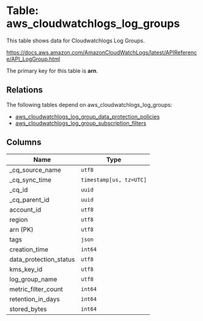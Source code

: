 # Table: aws_cloudwatchlogs_log_groups

This table shows data for Cloudwatchlogs Log Groups.

https://docs.aws.amazon.com/AmazonCloudWatchLogs/latest/APIReference/API_LogGroup.html

The primary key for this table is **arn**.

## Relations

The following tables depend on aws_cloudwatchlogs_log_groups:
  - [aws_cloudwatchlogs_log_group_data_protection_policies](aws_cloudwatchlogs_log_group_data_protection_policies)
  - [aws_cloudwatchlogs_log_group_subscription_filters](aws_cloudwatchlogs_log_group_subscription_filters)

## Columns

| Name          | Type          |
| ------------- | ------------- |
|_cq_source_name|`utf8`|
|_cq_sync_time|`timestamp[us, tz=UTC]`|
|_cq_id|`uuid`|
|_cq_parent_id|`uuid`|
|account_id|`utf8`|
|region|`utf8`|
|arn (PK)|`utf8`|
|tags|`json`|
|creation_time|`int64`|
|data_protection_status|`utf8`|
|kms_key_id|`utf8`|
|log_group_name|`utf8`|
|metric_filter_count|`int64`|
|retention_in_days|`int64`|
|stored_bytes|`int64`|